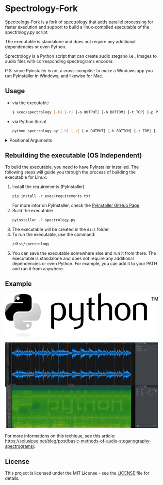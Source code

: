 # Spectrology-Fork

Spectrology-Fork is a fork of [spectrology](https://github.com/solusipse/spectrology) that adds parallel processing for faster execution and support to build a linux-compiled executable of the spectrology.py script.

The executable is standalone and does not require any additional dependencies or even Python.

Sprectrology is a Python script that can create audio stegano i.e., Images to audio files with corresponding spectrograms encoder.

P.S. since Pyinstaller is not a cross-compiler: to make a Windows app you run PyInstaller in Windows; and likewise for Mac.

## Usage
- via the executable
    ```bash
    $ exec/spectrology [-h] [-r] [-o OUTPUT] [-b BOTTOM] [-t TOP] [-p PIXELS][-s SAMPLING] INPUT
    ```
- via Python Script
    ```bash
    python spectrology.py [-h] [-r] [-o OUTPUT] [-b BOTTOM] [-t TOP] [-p PIXELS][-s SAMPLING] INPUT

    ```

<details>
<summary>Positional Arguments</summary>
<br>

```
    positional arguments:
    INPUT                 Name of the image to be convected.

    optional arguments:
    -h, --help            show this help message and exit
    -r, --rotate          Rotate image 90 degrees.
    -o OUTPUT, --output OUTPUT
                          Name of the output wav file. 
                          Default value: out.wav.
    -b BOTTOM, --bottom BOTTOM
                          Bottom frequency range. 
                          Default value: 200.
    -t TOP, --top TOP     Top frequency range. 
                          Default value: 20000.
    -p PIXELS, --pixels PIXELS
                          Pixels per second. 
                          Default value: 30.
    -s SAMPLING, --sampling SAMPLING
                          Sampling rate. 
                          Default value: 44100.
```

</details>


## Rebuilding the executable (OS Independent)
To build the executable, you need to have PyInstaller installed. The following steps will guide you through the process of building the executable for Linux.
1. Install the requirements (PyInstaller)
    ```bash
    pip install -r exec/requirements.txt
    ```
    For more infor on PyInstaller, check the [PyInstaller GitHub Page](https://github.com/pyinstaller/pyinstaller).
2. Build the executable
    ```bash
    pyinstaller -F spectrology.py
    ```
3. The executable will be created in the `dist` folder.
4. To run the executable, use the command:
    ```bash
    /dist/spectrology
    ```
5. You can save the executable somewhere else and run it from there. The executable is standalone and does not require any additional dependencies or even Python.
    For example, you can add it to your PATH and run it from anywhere.

## Example
![Original image](extra/python-transparent.png)

![Spectrogram of image.jpeg](extra/stegged.jpeg)

For more informations on this techique, see this article: https://solusipse.net/blog/post/basic-methods-of-audio-steganography-spectrograms/.


## License
This project is licensed under the MIT License - see the [LICENSE](LICENSE) file for details.
```